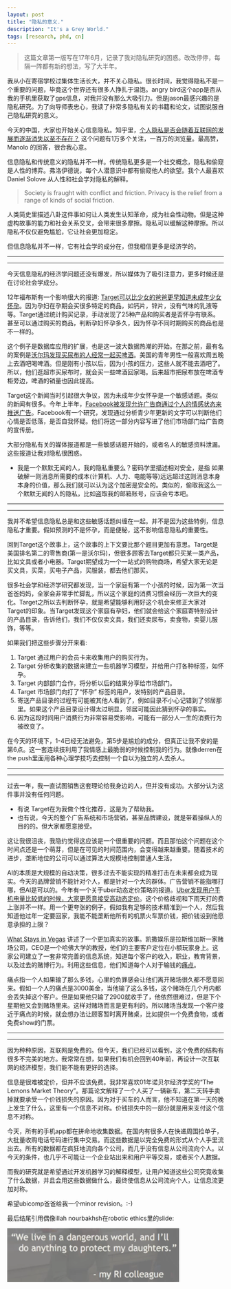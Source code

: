 ```yaml
---
layout: post
title: "隐私的意义."
description: "It's a Grey World."
tags: [research, phd, cn]
---
```


> 这篇文章第一版写在17年6月，记录了我对隐私研究的困惑。改改停停，每隔一阵都有新的想法，写了大半年。

我从小在寄宿学校过集体生活长大，并不关心隐私。很长时间，我觉得隐私不是一个重要的问题，毕竟这个世界还有很多人挣扎于温饱。angry bird这个app是否从我的手机里获取了gps信息，对我并没有那么大吸引力。但是jason最感兴趣的是隐私研究。为了向导师表忠心，我读了非常多隐私有关的书籍和论文，试图说服自己隐私研究的意义。

今天的中国，大家也开始关心信息隐私。知乎里，[个人隐私是否会随着互联网的发展而逐渐消失以至不存在？](https://www.zhihu.com/question/38523233) 这个问题有1万多个关注，一百万的浏览量。最高赞，Manolo 的回答，很合我心意。

信息隐私和传统意义的隐私并不一样。传统隐私更多是一个社交概念，隐私和偷窥是人性的博弈。弗洛伊德说，每个人潜意识中都有偷窥他人的欲望。我个人最喜欢 Daniel Solove 从人性和社会学对隐私的解释。

> Society is fraught with conflict and friction. Privacy is the relief from a range of kinds of social friction.

人类简史里描述八卦这件事如何让人类发生认知革命，成为社会性动物。但是这种虚构故事的能力和社会关系交叉，会带来很多摩擦。隐私可以缓解这种摩擦。所以隐私不仅仅避免尴尬，它让社会更加稳定。

但信息隐私并不一样，它有社会学的成分在，但我相信更多是经济学的。

---
---

今天信息隐私的经济学问题还没有爆发，所以媒体为了吸引注意力，更多时候还是在讨论社会学成分。

12年福布斯有一个影响很大的报道: [Target可以比少女的爸爸更早知道未成年少女怀孕](https://www.forbes.com/sites/kashmirhill/2012/02/16/how-target-figured-out-a-teen-girl-was-pregnant-before-her-father-did/#7f5d14926668)。因为孕妇在孕期会买很多特定的商品，如钙片，锌片，没有气味的乳液等等。Target通过统计购买记录，手动发现了25种产品和购买者是否怀孕有联系。甚至可以通过购买的商品，判断孕妇怀孕多久，因为怀孕不同时期购买的商品也是不一样的。

这个例子是数据库应用的扩展，也是这一波大数据热潮的开始。在那之前，最有名的案例是[沃尔玛发现买尿布的人经常一起买啤酒](https://www.theregister.co.uk/2006/08/15/beer_diapers/)。美国的青年男性一般喜欢周五晚上去酒吧喝啤酒。但是刚有小孩以后，因为小孩的压力，这些人就不能去酒吧了。所以，他们逛超市买尿布时，就会买一些啤酒回家喝。后来超市把尿布放在啤酒专柜旁边，啤酒的销量也因此提高。

Target这个新闻当时引起很大争议，因为未成年少女怀孕是一个敏感话题。类似的新闻有很多。今年上半年，[Facebook被发现允许广告商通过个人的情感状态来推送广告](https://www.theguardian.com/technology/2017/may/01/facebook-advertising-data-insecure-teens)。Facebook有一个研究，发现通过分析青少年更新的文字可以判断他们心情是否低落，是否自我怀疑。他们将这一部分内容写进了他们市场部门给广告商的宣传册。

大部分隐私有关的媒体报道都是一些敏感话题开始的，或者名人的敏感资料泄漏。这些报道让我对隐私很困惑。

- 我是一个默默无闻的人，我的隐私重要么？密码学里描述相对安全，是指 如果破解一则消息所需要的成本(计算机、人力、电能等等)远远超过这则消息本身本身的价值，那么我们就可以认为这个加密是安全的。类似的，偷取我这么一个默默无闻的人的隐私，比如盗取我的邮箱账号，应该会亏本吧。


---
---


我并不希望信息隐私总是和这些敏感话题纠缠在一起。并不是因为这些特例，信息隐私才重要。假如预测的不是怀孕，而是便秘，这不影响信息隐私的重要性。

回到Target这个故事上，这个故事的上下文要比那个题目更加有意思。Target是美国排名第二的零售商(第一是沃尔玛)，但很多顾客去Target都只买某一类产品，比如文具或者小电器。Target期望成为一个一站式的购物商场，希望大家无论是买文具，买菜，买电子产品，买服装，都去他们那买。

很多社会学和经济学研究都发现，当一个家庭有第一个小孩的时候，因为第一次当爸爸妈妈，全家会非常手忙脚乱，所以这个家庭的消费习惯会经历一次巨大的变化。Target之所以去判断怀孕，就是希望能够利用好这个机会来修正大家对Target的印象。当Target发现这个家庭有孕妇，他们就会给这个家庭寄特别设计的产品目录，告诉他们，我们不仅仅卖文具，我们还卖尿布，卖食物，卖婴儿服饰，等等。


如果我们把这些步骤分开来看:

1. Target 通过用户的会员卡来收集用户的购买行为。
2. Target 分析收集的数据来建立一些机器学习模型，并给用户打各种标签，如怀孕。
3. Target 内部部门合作，将分析以后的结果分享给市场部门。
4. Target 市场部门向打了“怀孕” 标签的用户，发特别的产品目录。
5. 寄送产品目录的过程有可能被其他人看到了，例如目录不小心记错到了邻居那里。如果这个产品目录设计得太过明显，邻居可能因此猜到怀孕的事实。
6. 因为这段时间用户消费行为非常容易受影响，可能有一部分人一生的消费行为被改变了。


在今天的环境下，1-4已经无法避免，第5步是尴尬的成分，但真正让我不安的是第6点。这一套连续技利用了我情感上最脆弱的时候控制我的行为。就像derren在the push里面用各种心理学技巧去控制一个自以为独立的人去杀人。

---
---

过去一年，我一直试图销售这套理论给我身边的人，但并没有成功。大部分认为这件事并没有任何问题。

- 有说 Target在为我做个性化推荐，这是为了帮助我。
- 也有说，今天的整个广告系统和市场营销，甚至品牌建设，就是带着操纵人的目的的。但大家都愿意接受。

这让我很沮丧，我隐约觉得这应该是一个很重要的问题。而且那怕这个问题在这个时间点还是一个萌芽，但是在可见的时间范围内，会变得越来越重要。随着技术的进步，垄断地位的公司可以通过算法大规模地控制普通人生活。

AI的本质是大规模的自动决策，很多过去不能实现的精准打击在未来都会成为现实。今天的品牌营销不能针对个人，都是针对一个大的群体。广告营销不能指哪打哪，但AI是可以的。今年有一个关于uber动态定价策略的报道。[Uber发现用户手机电量比较低的时候，大家更愿意接受高动态定价](https://www.forbes.com/sites/amitchowdhry/2016/05/25/uber-low-battery/#6618b9cc74b3)。这个价格歧视和下雨天打的费上涨并不一样。用一个更夸张的例子，假如我有足够的技术精准到一个人，然后我知道他过年一定要回家，我能不能垄断他所有的机票火车票价钱，把价钱设到他愿意承担的上限？

[What Stays in Vegas](https://www.amazon.com/What-Stays-Vegas-Personal-Lifeblood/dp/1610396391) 讲述了一个更加真实的故事。凯撒娱乐是拉斯维加斯一家赌场公司，CEO是一个哈佛大学的教授，他们的主要客户定位在小额玩家身上。这家公司建立了一套非常完善的信息系统，知道每个客户的收入，职业，教育背景，以及过去的赌博行为。利用这些信息，他们知道每个人对于输钱的[痛点](https://www.smartbrief.com/original/2017/08/dangers-corporations-and-big-data)。

痛点指一个人如果输了那么多钱，心里的负罪感会让他们离开赌场很久都不愿意回来。假如一个人的痛点是3000美金，当他输了这么多钱，这个赌场在几个月内都会丢失掉这个客户。但是如果他只输了2900就收手了，他依然很难过，但是下个星期他又会到赌场里来。这样对赌场而言是更有利的。所以赌场当发现一个客户接近于痛点的时候，就会想办法让顾客暂时离开赌桌，比如提供一个免费食物，或者免费show的门票。


---
---

因为种种原因，互联网是免费的。但今天，我们已经可以看到，这个免费的结构有很多不完美的地方。我常常在想，如果我们有机会回到40年前，再设计一次互联网的经济模型，我们能不能有更好的选择。

信息是很难被定价，但并不应该免费。我非常喜欢01年诺贝尔经济学奖的“The Lemons Market Theory”。那篇论文解释了一个人买了一辆新车，第二天转手卖掉就要承受一个价钱损失的原因。因为对于买车的人而言，他不知道在第一天的晚上发生了什么，这里有一个信息不对称。价钱损失中的一部分就是用来支付这个信息不对称。

今天，所有的手机app都在拼命地收集数据。在国内有很多人在快递周围捡单子，大批量收购电话号码进行集中交易。而这些数据是以完全免费的形式从个人手里流出去。所有的数据都在疯狂地流向各个公司，而几乎没有信息从公司流向个人。以今天的条件，也几乎不可能让一个企业站出来和用户平等交易，或者买个人数据。

而我的研究就是希望通过开发机器学习的解释模型，让用户知道这些公司究竟收集了什么数据，并且会用这些数据做什么，最终使信息从公司流向个人，让信息流更加对称。

希望ubicomp爸爸给我一个minor revision。:-)

<!-- 因为信息定价的问题，在信息隐私这个领域，用金钱来平衡信息不对称应该会非常难。而我最近的研究是通过告诉个人，那些企业用他的个人数据做了哪些事来平衡这种信息不对称。 -->


最后结尾引用偶像illah nourbakhsh在robotic ethics里的slide:

<img src="/resources/dangerous_world.png" width="400px" alt="dangerous_world"/>



<!-- 这些问题都让我非常排斥隐私研究，我不能去一个不能说服自己的研究。那么多聪明的人都觉得隐私很重要，我可能比更多人固执一些，但我肯定没很多人在过去的一年，我涉猎了非常多计算机以外的论文，横跨很多领域，法律，经济，政治，乃至历史。在这些书里，我最喜欢的对于privacy的解释，来自于 -->




<!-- 以至于jason也一直不能说服我去投入隐私研究。过去两年，我读各个领域的书和论文， -->

<!-- 而今天隐私是一个非常重要的问题所有人都在关心为什么隐私 -->
<!-- 这解决了我的第一个问题，隐私要比尴尬更加重要一点。 -->


<!-- 思考的结果没有让我恍然大悟，相反，这个观点是老生常谈。 -->

<!-- <img src="/resources/privacy_tech_market_legal_social.png" alt="privacy tech market legal social"/> -->

<!-- 我不喜欢这个观点因为觉得这是一套官腔的说法，让四个领域都有了踢皮球的机会。我觉得隐私问题应该有一个很理性的解决方法。我挣扎了两年，直到最近重新捡起我一开始看的那些论文，我开始和这个领域妥协，可能他们是对的。我可能就是那个phd comics里重复出现的无知又野心勃勃的博士生。 -->

<!-- <img src="/resources/phd_self_expect.gif" alt="phd self expectation"/> -->

<!-- # 什么是隐私？ -->

<!-- 龌龊事的保护罩，更好的办法难道不是不去 -->

<!-- - 究竟什么是隐私？如果隐私是为了隐藏自己做下的龌龊事，更好的办法难道不是不要去做这件事？就像03年冯小刚的电影“手机”，隐私并不是婚外情的保护罩。又或者 -->
<!-- 只要你对自己的肯定不至于廉价到需通过与他人比较才可获得即可。这似乎更多是一个教育问题，而不是隐私问题。 -->


<!-- 如果隐私是为了隐藏自己做下的龌龊事，如果隐私 -->



<!-- 这些报道和我的经历让我对隐私这件事 -->



<!-- 很长一段时间我很困惑，那普通人的隐私是否重要？如果隐私被侵犯，产生的后果就是一些尴尬。那么普通人的隐私是否值得被保护？就像加密学里面的对安全的定义，如果突破一个密码的代价超过这个这个秘密保护的财物的价值，那么这个保护就是安全的。那么如果我只是一个，又有谁愿意侵犯我的隐私呢？就像16年底，当时和yuanchuan讨论，最后总结，大部分问题如果我的邮箱泄漏，对我造成最大的影响还是那些安全问题，比如我的银行账号，我的财务安全。但是，那些我去了哪里，我的机票行程，对于我这样一个默默无闻的人，这些可能都不重要。。如果放在更大的角度下，对于很多温饱都还没解决的地方，关注吃饱穿暖是不是要比这些尴尬的高级需求更加重要？那么，我们为什么还有那么多研究要去关心，我的angry bird 是否要从我的手机里获取gps 信息？ -->

<!-- 这里有三个问题，隐私如果只是尴尬，这样的问题，算是一个重要的问题么？普通人的隐私是否值得保护。那些所谓的信息是否那么重要？ -->

<!-- 这些问题都让我非常排斥隐私研究，我不能去一个不能说服自己的研究。那么多聪明的人都觉得隐私很重要，我可能比更多人固执一些，但我肯定没很多人在过去的一年，我涉猎了非常多计算机以外的论文，横跨很多领域，法律，经济，政治，乃至历史。在这些书里，我最喜欢的对于privacy的解释，来自于 Daniel Solove 的  “A Taxonomy of Privacy”，从人性和社会学的解释。 -->

<!-- > Society is fraught with conflict and friction. Privacy is the relief from a range of kinds of social friction. -->



<!-- 信息不对称 -->


<!-- 但改改停停，，最后发现的结论其实早就在Jason十多年的job talk里面表述过。jason是信息隐私研究里的专家， -->


<!-- 到下半年，facebook主动宣传了另外一个故事，facebook可以通过检测未成年用户的心情，来预测[自杀倾向](https://www.washingtonpost.com/news/the-switch/wp/2017/11/27/facebook-is-using-ai-to-try-to-prevent-suicide/?utm_term=.0fd95dbb7b3e)。 -->


<!-- 
普通人的信息隐私

我并不明白普通人的隐私是否有那么大的价值。在整个计算机有很多

隐私的意义

但是难的是 -->

<!-- 
同样的技术出现在了正反两个故事里。很多人会说, 技术是中性的，可以用来作恶，也可以用来行善，关键看怎么用。我不喜欢这个观点。隐私的概念是如此模糊，即便有美好的意愿，并不一定就导向好的结果。坏人做坏事不可怕，因为坏人一旦暴露，就不能继续做坏事。我更担心的是好人做坏事，还以为自己在做好事。
 -->

<!-- 
无论东方世界还是西方世界，大部分隐私的媒体报道总是和敏感话题纠缠


大部分隐私的媒体报道总是和敏感话题纠缠在一起，或者和名人结合在一起。

我以前隐私是一个第一世界问题，

一直到最近，我几乎每周和jason的讨论都会涉及到。因为在集体主义盛行的西方，隐私确实不是最重要的部分。

在我怼jason的时候，大部分时候说privacy是first world problem. 

我日常怼jason的话里面， -->

<!-- 
我也不喜欢这些报道，把隐私和敏感话题纠缠在一起。并不是因为这些敏感特例，隐私才重要。假如

隐私这个问题，从来就是一个模糊的概念。


即便没有这些案例


我不知道未来这样的事情会不会发生

 -->




<!-- ==== -->


<!-- 

> What happens here stays here.       Slogan of Las Vegas

"这个世界正在变得前所未有的危险。"


我们的隐私研究

我觉得隐私的研究要解决两个问题。一个是好人做坏事。



中国其实处在一个很危险的情况下，在商业环境里面，不应该有一个电商在这么大的规模上垄断。

，买电子
对于自己公司更大的期望


我们理想的世界是这个互联网是收费的互联网，我们看的每一个内容都要付钱，同样的，给我们推送的每一个广告都要付给我们钱。这样我们也可以构造出一个不一样的隐私世界。


这一套连续技cover了美国隐私法律里面完整的隐私定义。从collection=》invading。

最常见的观点是技术本身是中性的，关键看人怎么用。但怎么用才往正面走并不是那么一清二白。
 -->



<!-- 我大部分时候觉得是应该拥抱这些技术改变的。就像人类进化一样，我们需要大量的试错成本。而且今天的我们也承担的起这些试错成本。我们不可能不犯错，我们真正需要的是不断的监管和自我反省，发现自己的错误。当错误发生的时候，有能力去改掉这些错误。 -->


<!-- 我对于这些 -->

<!-- 往好了用就是好，往坏了用就是坏。但是这个世界有太多的灰色地带。不是我们需要 -->

<!-- 最终解决所有问题最好的办法就是改善教育，把所有人教育成好人。但是这里面 -->

<!-- 往好了用

最常见的说法是技术本身是中立的，关键是看人怎么用。好人用就是好，坏人用就是坏。解决这个世界最好的办法，就是把所有人教育成好人。这里面归根到底，是动机。是好的动机，还是坏的动机？




隐私的研究有两部分，一方面是要发现坏人做坏事，另外一方面也要监管那些好人做的好事是否会有坏的影响。

类似的还有facebook可以在青少年心情低落的时候，给他们推送广告。



类似的还有很多，比如uber可以根据你的手机电池来决定你的surge prive，facebook可以在青少年心情低落的时候给他们推送广告。


我其实一直不喜欢所有和privacy有关的新闻以这种方式出现。类似的还有，uber可以根据你的收集电池来决定你的电池水平，facebook 可以在青少年心情低落的时候给他们推送广告。因为这些都挑了一些比较极端的例子，比如未成年怀孕少年，沉迷社交网络的青少年，等等。但是即便没有这些例子，隐私依然很重要。
我并不喜欢这种阴谋论的推断。今天的监管体系下，很少有公司能够肆意妄为。比如facebook没有动力去做这样的广告，除非法律和环境都已经成熟。uber也不敢冒天下之大不韪去用电池信息去做那些预测。


相反，真正的问题不是这些。这个世界开始变得越来越危险，不是因为机器可以像人一样思考，而是人像机器一样思考。


我对target那个例子有着和jason完全不一样的理解。

隐私在今天还是一个未来的问题。假如一个问题最严重的是100分，今天 温饱可能是30分，但是隐私只有1分，而手机上面的location data 只有0.1分。但是我们今天的科技发展，温饱这些问题会越来越小，相反，隐私这样的问题会越来越大。

今天数据的泄露是方方面面的。


就像几万年前我们需要带着武器才能出现在森林里，以后我们要带着电池才能


“今天，大家并没有那么关心隐私。但是，恰恰因为大家不够关心隐私，但隐私又那么重要，所以我们要做隐私研究。”
“不对。大家不是不关心隐私，大家只是不明白这些隐私泄露的发生。”

我并不是一个好的隐私研究员。我的导师jason是非常有名的研究员。开创了隐私在ubicomp的手机iot的领域。在10年前就预言，未来手机可以知道你的很多行为。你想要买什么，你想什么，你想要看什么。我在第一次和jason开会的时候，我就非常直接地和jason表示，这个我不明白为什么要这么关心隐私，而事实上公众非常不关心隐私。

但后来我也开始进入隐私这个领域做研究。

privacy to algorithms.


[How Target Figured Out A Teen Girl Was Pregnant Before Her Father Did](https://www.forbes.com/sites/kashmirhill/2012/02/16/how-target-figured-out-a-teen-girl-was-pregnant-before-her-father-did/#ef01ad466686)



[Facebook told advertisers it can identify teens feeling 'insecure' and 'worthless'](https://www.theguardian.com/technology/2017/may/01/facebook-advertising-data-insecure-teens) -->
